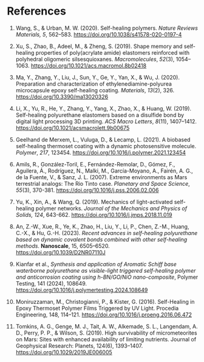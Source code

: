 # References

1. Wang, S., & Urban, M. W. (2020). Self-healing polymers. *Nature Reviews Materials, 5*, 562–583. https://doi.org/10.1038/s41578-020-0197-4

2. Xu, S., Zhao, B., Adeel, M., & Zheng, S. (2019). Shape memory and self-healing properties of poly(acrylate amide) elastomers reinforced with polyhedral oligomeric silsesquioxanes. *Macromolecules*, *52*(3), 1054–1063. https://doi.org/10.1021/acs.macromol.8b02418

3. Ma, Y., Zhang, Y., Liu, J., Sun, Y., Ge, Y., Yan, X., & Wu, J. (2020). Preparation and characterization of ethylenediamine-polyurea microcapsule epoxy self-healing coating. *Materials*, *13*(2), 326. https://doi.org/10.3390/ma13020326

4. Li, X., Yu, R., He, Y., Zhang, Y., Yang, X., Zhao, X., & Huang, W. (2019). Self-healing polyurethane elastomers based on a disulfide bond by digital light processing 3D printing. *ACS Macro Letters*, *8*(11), 1407–1412. https://doi.org/10.1021/acsmacrolett.9b00675

5. Geelhand de Merxem, L., Vuluga, D., & Lecamp, L. (2021). A biobased self-healing thermoset coating with a dynamic photosensitive molecule. *Polymer*, *217*, 123454. https://doi.org/10.1016/j.polymer.2021.123454

6. Amils, R., González-Toril, E., Fernández-Remolar, D., Gómez, F., Aguilera, Á., Rodríguez, N., Malki, M., García-Moyano, A., Fairén, A. G., de la Fuente, V., & Sanz, J. L. (2007). Extreme environments as Mars terrestrial analogs: The Rio Tinto case. *Planetary and Space Science*, *55*(3), 370-381. https://doi.org/10.1016/j.pss.2006.02.006

7. Yu, K., Xin, A., & Wang, Q. (2019). Mechanics of light-activated self-healing polymer networks. *Journal of the Mechanics and Physics of Solids, 124*, 643-662. https://doi.org/10.1016/j.jmps.2018.11.019

8. An, Z.-W., Xue, R., Ye, K., Zhao, H., Liu, Y., Li, P., Chen, Z.-M., Huang, C.-X., & Hu, G.-H. (2023). *Recent advances in self-healing polyurethane based on dynamic covalent bonds combined with other self-healing methods*. **Nanoscale**, 15, 6505–6520. https://doi.org/10.1039/D2NR07110J

9. Kianfar et al., *Synthesis and application of Aromatic Schiff base waterborne polyurethane as visible-light triggered self-healing polymer and anticorrosion coating using h-BN/GO/NiO nano-composite*, Polymer Testing, 141 (2024), 108649. https://doi.org/10.1016/j.polymertesting.2024.108649

10. Moniruzzaman, M., Christogianni, P., & Kister, G. (2016). Self-Healing in Epoxy Thermoset Polymer Films Triggered by UV Light. Procedia Engineering, 148, 114–121. https://doi.org/10.1016/j.proeng.2016.06.472

11. Tomkins, A. G., Genge, M. J., Tait, A. W., Alkemade, S. L., Langendam, A. D., Perry, P. P., & Wilson, S. (2019). High survivability of micrometeorites on Mars: Sites with enhanced availability of limiting nutrients. Journal of Geophysical Research: Planets, 124(6), 1393–1407. https://doi.org/10.1029/2019JE006005
